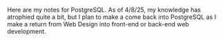 Here are my notes for PostgreSQL. As of 4/8/25, my knowledge has atrophied quite a bit, but I plan to make a come back into PostgreSQL as I make a return from Web Design into front-end or back-end web development.
